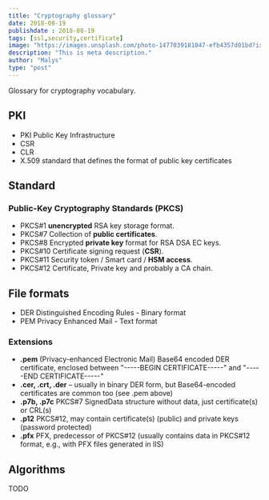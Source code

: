 ```yaml
---
title: "Cryptography glossary"
date: 2018-08-19
publishdate : 2018-08-19
tags: [ssl,security,certificate]
image: "https://images.unsplash.com/photo-1477039181047-efb4357d01bd?ixlib=rb-1.2.1&ixid=eyJhcHBfaWQiOjEyMDd9&auto=format&fit=crop&w=1350&q=80"
description: "This is meta description."
author: "Malys"
type: "post"
---
```


Glossary for cryptography vocabulary.

## PKI 

* PKI Public Key Infrastructure
* CSR
* CLR
* X.509 standard that defines the format of public key certificates

## Standard

### Public-Key Cryptography Standards (**PKCS**)

* PKCS#1 **unencrypted** RSA key storage format.
* PKCS#7 Collection of **public certificates**.
* PKCS#8 Encrypted **private key** format for RSA DSA EC keys.
* PKCS#10 Certificate signing request (**CSR**).
* PKCS#11 Security token / Smart card / **HSM access**.
* PKCS#12 Certificate, Private key and probably a CA chain.

## File formats

* DER Distinguished Encoding Rules - Binary format
* PEM Privacy Enhanced Mail - Text format

### Extensions

* **.pem** (Privacy-enhanced Electronic Mail) Base64 encoded DER certificate, enclosed between "-----BEGIN CERTIFICATE-----" and "-----END CERTIFICATE-----"
* **.cer, .crt, .der** – usually in binary DER form, but Base64-encoded certificates are common too (see .pem above)
* **.p7b, .p7c** PKCS#7 SignedData structure without data, just certificate(s) or CRL(s)
* **.p12** PKCS#12, may contain certificate(s) (public) and private keys (password protected)
* **.pfx** PFX, predecessor of PKCS#12 (usually contains data in PKCS#12 format, e.g., with PFX files generated in IIS)


## Algorithms

TODO

